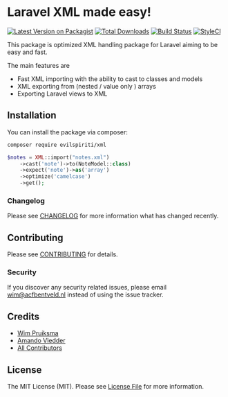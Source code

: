 # Laravel XML made easy!

[![Latest Version on Packagist](https://img.shields.io/packagist/v/acfbentveld/xml.svg?style=flat-square)](https://packagist.org/packages/acfbentveld/xml)
[![Total Downloads](https://img.shields.io/packagist/dt/acfbentveld/xml.svg?style=flat-square)](https://packagist.org/packages/acfbentveld/xml)
[![Build Status](https://img.shields.io/travis/ACFBentveld/XML/master.svg?style=flat-square)](https://travis-ci.org/ACFBentveld/XML)
[![StyleCI](https://github.styleci.io/repos/137213815/shield?branch=master)](https://github.styleci.io/repos/137213815)

This package is optimized XML handling package for Laravel aiming to be easy and fast.

The main features are

* Fast XML importing with the ability to cast to classes and models
* XML exporting from (nested / value only ) arrays
* Exporting Laravel views to XML

## Installation

You can install the package via composer:

```bash
composer require evilspiriti/xml
```



```php
$notes = XML::import("notes.xml")
    ->cast('note')->to(NoteModel::class)
    ->expect('note')->as('array')
    ->optimize('camelcase')
    ->get();

```


### Changelog

Please see [CHANGELOG](CHANGELOG.md) for more information what has changed recently.

## Contributing

Please see [CONTRIBUTING](CONTRIBUTING.md) for details.

### Security

If you discover any security related issues, please email wim@acfbentveld.nl instead of using the issue tracker.


## Credits

- [Wim Pruiksma](https://github.com/wimurk)
- [Amando Vledder](https://github.com/AmandoVledder)
- [All Contributors](../../contributors)

## License

The MIT License (MIT). Please see [License File](LICENSE.md) for more information.
